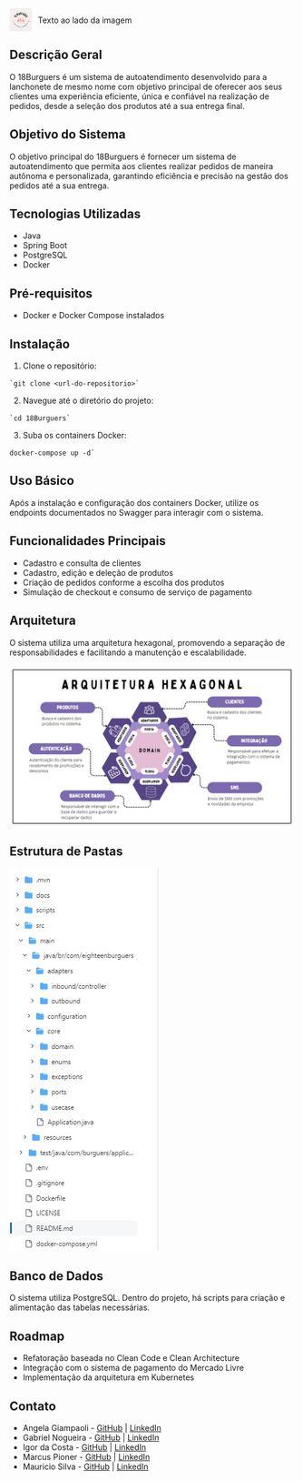 <div style="display: flex; align-items: center;">
  <img src="./docs/images/logo.png" alt="Descrição da imagem" width="40" height="40" style="margin-right: 10px;">
  <span>Texto ao lado da imagem</span>
</div>


## Descrição Geral

O 18Burguers é um sistema de autoatendimento desenvolvido para a lanchonete de mesmo nome com objetivo principal de oferecer aos seus clientes  uma experiência eficiente, única e confiável na realização de pedidos, desde a seleção dos produtos até a sua entrega final.

## Objetivo do Sistema

O objetivo principal do 18Burguers é fornecer um sistema de autoatendimento que permita aos clientes realizar pedidos de maneira autônoma e personalizada, garantindo eficiência e precisão na gestão dos pedidos até a sua entrega.

## Tecnologias Utilizadas

-   Java
-   Spring Boot
-   PostgreSQL
-   Docker

## Pré-requisitos

-   Docker e Docker Compose instalados

## Instalação

1.  Clone o repositório:
   ```shell   
  `git clone <url-do-repositorio>` 
 ```
2.  Navegue até o diretório do projeto:

  ```shell    
`cd 18Burguers` 
  ```

3.  Suba os containers Docker:

  ```shell  
  docker-compose up -d` 
  ```

## Uso Básico

Após a instalação e configuração dos containers Docker, utilize os endpoints documentados no Swagger para interagir com o sistema.

## Funcionalidades Principais

-   Cadastro e consulta de clientes
-   Cadastro, edição e deleção de produtos
-   Criação de pedidos conforme a escolha dos produtos
-   Simulação de checkout e consumo de serviço de pagamento

## Arquitetura

O sistema utiliza uma arquitetura hexagonal, promovendo a separação de responsabilidades e facilitando a manutenção e escalabilidade.

<img src="./docs/images/arqHexagonal.jpg">


## Estrutura de Pastas

<img src="./docs/images/pastas.jpg">


## Banco de Dados

O sistema utiliza PostgreSQL. Dentro do projeto, há scripts para criação e alimentação das tabelas necessárias.



## Roadmap

-   Refatoração baseada no Clean Code e Clean Architecture
-   Integração com o sistema de pagamento do Mercado Livre
-   Implementação da arquitetura em Kubernetes

## Contato

-   Angela Giampaoli - [GitHub](https://github.com/angelazgiampaoli) | [LinkedIn](https://www.linkedin.com/in/angelazoldangiampaoli/)
-   Gabriel Nogueira - [GitHub](https://github.com/gabrielmvnog) | [LinkedIn](https://www.linkedin.com/in/gabrielmvnogueira/)
-   Igor da Costa - [GitHub](https://github.com/igorpk10) | [LinkedIn](https://www.linkedin.com/in/igao/)
-   Marcus Pioner - [GitHub](https://github.com/marcuspionerfiap) | [LinkedIn](https://www.linkedin.com/in/marcus-pioner-923237113/)
-   Mauricio Silva - [GitHub](https://github.com/mauriciolimas) | [LinkedIn](https://www.linkedin.com/in/mauricio-lima-silva-546041141/)